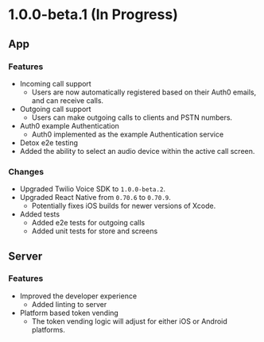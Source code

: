 # 1.0.0-beta.1 (In Progress)

## App

### Features
* Incoming call support
  * Users are now automatically registered based on their Auth0 emails, and can receive calls.
* Outgoing call support
  * Users can make outgoing calls to clients and PSTN numbers.
* Auth0 example Authentication
  * Auth0 implemented as the example Authentication service
* Detox e2e testing
* Added the ability to select an audio device within the active call screen.

### Changes
* Upgraded Twilio Voice SDK to `1.0.0-beta.2`.
* Upgraded React Native from `0.70.6` to `0.70.9`.
  * Potentially fixes iOS builds for newer versions of Xcode.
* Added tests
  * Added e2e tests for outgoing calls
  * Added unit tests for store and screens

## Server

### Features
* Improved the developer experience
  * Added linting to server
* Platform based token vending
  * The token vending logic will adjust for either iOS or Android platforms.

